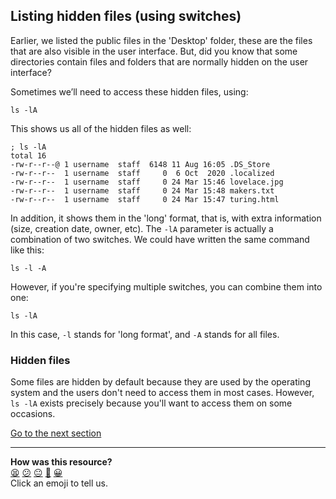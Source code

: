 ## Listing hidden files (using switches)
Earlier, we listed the public files in the 'Desktop' folder, these are the files that are also visible in the user interface. But, did you know that some directories contain files and folders that are normally hidden on the user interface?

Sometimes we’ll need to access these hidden files, using:

`ls -lA`

This shows us all of the hidden files as well:

```shell
; ls -lA
total 16
-rw-r--r--@ 1 username  staff  6148 11 Aug 16:05 .DS_Store
-rw-r--r--  1 username  staff     0  6 Oct  2020 .localized
-rw-r--r--  1 username  staff     0 24 Mar 15:46 lovelace.jpg
-rw-r--r--  1 username  staff     0 24 Mar 15:48 makers.txt
-rw-r--r--  1 username  staff     0 24 Mar 15:47 turing.html

```

In addition, it shows them in the 'long' format, that is, with extra information (size, creation date, owner, etc). The `-lA` parameter is actually a combination of two switches. We could have written the same command like this:

`ls -l -A`

However, if you're specifying multiple switches, you can combine them into one:

`ls -lA`

In this case, `-l` stands for 'long format', and `-A` stands for all files.

### Hidden files
Some files are hidden by default because they are used by the operating system and the users don't need to access them in most cases. However, `ls -lA` exists precisely because you'll want to access them on some occasions.

[Go to the next section](./07_creating_files.ed.md)


<!-- BEGIN GENERATED SECTION DO NOT EDIT -->

---

**How was this resource?**  
[😫](https://airtable.com/shrUJ3t7KLMqVRFKR?prefill_Repository=makersacademy/course&prefill_File=foundations/command_line/06_listing_hidden_files.md&prefill_Sentiment=😫) [😕](https://airtable.com/shrUJ3t7KLMqVRFKR?prefill_Repository=makersacademy/course&prefill_File=foundations/command_line/06_listing_hidden_files.md&prefill_Sentiment=😕) [😐](https://airtable.com/shrUJ3t7KLMqVRFKR?prefill_Repository=makersacademy/course&prefill_File=foundations/command_line/06_listing_hidden_files.md&prefill_Sentiment=😐) [🙂](https://airtable.com/shrUJ3t7KLMqVRFKR?prefill_Repository=makersacademy/course&prefill_File=foundations/command_line/06_listing_hidden_files.md&prefill_Sentiment=🙂) [😀](https://airtable.com/shrUJ3t7KLMqVRFKR?prefill_Repository=makersacademy/course&prefill_File=foundations/command_line/06_listing_hidden_files.md&prefill_Sentiment=😀)  
Click an emoji to tell us.

<!-- END GENERATED SECTION DO NOT EDIT -->
